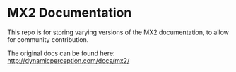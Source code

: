 MX2 Documentation
=================

This repo is for storing varying versions of the MX2 documentation, to allow for community contribution.

The original docs can be found here: http://dynamicperception.com/docs/mx2/



